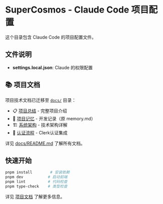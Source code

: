 # SuperCosmos - Claude Code 项目配置

这个目录包含 Claude Code 的项目配置文件。

## 文件说明

- **settings.local.json**: Claude 的权限配置

## 📚 项目文档

项目技术文档已迁移至 [`docs/`](../docs/) 目录：

- 📋 [项目总结](../docs/01-overview/PROJECT_SUMMARY.md) - 完整项目介绍
- 🧠 [项目记忆](../docs/01-overview/memory.md) - 开发记录（原 memory.md）
- 🏗️ [系统架构](../docs/02-architecture/ARCHITECTURE.md) - 技术架构详解
- 🔐 [认证流程](../docs/02-architecture/LOGIN_FLOW.md) - Clerk认证集成

详见 [docs/README.md](../docs/) 了解所有文档。

## 快速开始

```bash
pnpm install        # 安装依赖
pnpm dev           # 启动前端
pnpm lint          # 代码检查
pnpm type-check    # 类型检查
```

详见 [项目文档](../docs/) 了解更多信息。
